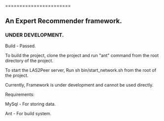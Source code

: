 =======================
## An Expert Recommender framework.
### UNDER DEVELOPMENT.

Build - Passed.

To build the project, clone the project and run "ant" command from the root directory of the project.

To start the LAS2Peer server, 
Run
sh bin/start_network.sh from the root of the project.

Currently, Framework is under development and cannot be used directly. 

Requirements:

MySql - For storing data.

Ant - For build system.
